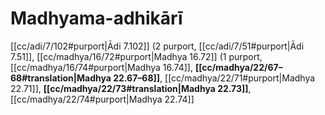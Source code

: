 # Madhyama-adhikārī

[[cc/adi/7/102#purport|Ādi 7.102]] (2 purport, [[cc/adi/7/51#purport|Ādi 7.51]], [[cc/madhya/16/72#purport|Madhya 16.72]] (1 purport, [[cc/madhya/16/74#purport|Madhya 16.74]], **[[cc/madhya/22/67–68#translation|Madhya 22.67–68]]**, [[cc/madhya/22/71#purport|Madhya 22.71]], **[[cc/madhya/22/73#translation|Madhya 22.73]]**, [[cc/madhya/22/74#purport|Madhya 22.74]]

